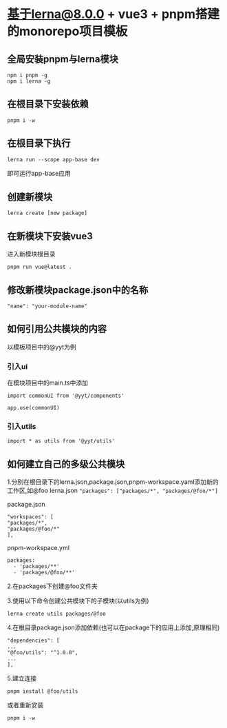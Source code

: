 # 基于lerna@8.0.0 + vue3 + pnpm搭建的monorepo项目模板

## 全局安装pnpm与lerna模块
```` 
npm i pnpm -g 
npm i lerna -g 
```` 

## 在根目录下安装依赖
```` 
pnpm i -w
```` 


## 在根目录下执行
```` 
lerna run --scope app-base dev
```` 
即可运行app-base应用

## 创建新模块
```` 
lerna create [new package]
```` 

## 在新模块下安装vue3
进入新模块根目录
```` 
pnpm run vue@latest .
```` 

## 修改新模块package.json中的名称
```` 
"name": "your-module-name"
```` 

## 如何引用公共模块的内容
以模板项目中的@yyt为例
### 引入ui
在模块项目中的main.ts中添加
```` 
import commonUI from '@yyt/components'

app.use(commonUI)
```` 

### 引入utils
```` 
import * as utils from '@yyt/utils'
```` 

## 如何建立自己的多级公共模块
1.分别在根目录下的lerna.json,package.json,pnpm-workspace.yaml添加新的工作区,如@foo
lerna.json
````"packages": ["packages/*", "packages/@foo/*"]````

package.json
````
"workspaces": [
"packages/*",
"packages/@foo/*"
],
````

pnpm-workspace.yml
````
packages:
  - 'packages/**'
  - 'packages/@foo/**'
````

2.在packages下创建@foo文件夹

3.使用以下命令创建公共模块下的子模块(以utils为例)
````
lerna create utils packages/@foo
````

4.在根目录package.json添加依赖(也可以在package下的应用上添加,原理相同)
````
"dependencies": [
...
"@foo/utils": "^1.0.0",
...
],
````

5.建立连接
````
pnpm install @foo/utils
````
或者重新安装
````
pnpm i -w
````



